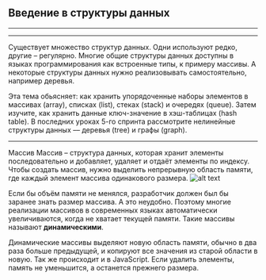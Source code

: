 ## Введение в структуры данных

---
---

Существует множество структур данных. Одни используют редко, другие – регулярно. Многие общие структуры данных доступны в языках программирования как встроенные типы, к примеру массивы. А некоторые структуры данных нужно реализовывать самостоятельно, например деревья.

Эта тема обьясняет: как хранить упорядоченные наборы элементов в массивах (array), списках (list), стеках (stack) и очередях (queue). Затем изучите, как хранить данные ключ-значение в хэш-таблицах (hash table). В последних уроках 5-го спринта рассмотрите нелинейные структуры данных –– деревья (tree) и графы (graph).

---
Массив
Массив – структура данных, которая хранит элементы последовательно и добавляет, удаляет и отдаёт элементы по индексу. 
Чтобы создать массив, нужно выделить непрерывную область памяти, где каждый элемент массива одинакового размера.
![alt text](https://pictures.s3.yandex.net/resources/S1_04_01_massiv_1590752450.png)

Если бы объём памяти не менялся, разработчик должен был бы заранее знать размер массива. А это неудобно. Поэтому многие реализации массивов в современных языках автоматически увеличиваются, когда не хватает текущей памяти. Такие массивы называют **динамическими**.

Динамические массивы выделяют новую область памяти, обычно в два раза больше предыдущей, и копируют все значения из старой области в новую. Так же происходит и в JavaScript. Если удалить элементы, память не уменьшится, а останется прежнего размера.